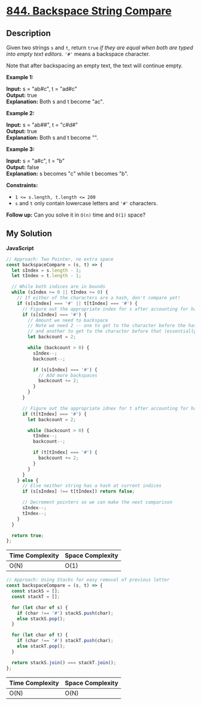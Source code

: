 # [844. Backspace String Compare](https://leetcode.com/problems/backspace-string-compare)

## Description

Given two strings `s` and `t`, return `true` _if they are equal when both are typed into empty text editors_. `'#'` means a backspace character.

Note that after backspacing an empty text, the text will continue empty.

**Example 1:**

**Input:** s = "ab#c", t = "ad#c"  
**Output:** true  
**Explanation:** Both s and t become "ac".

**Example 2:**

**Input:** s = "ab##", t = "c#d#"  
**Output:** true  
**Explanation:** Both s and t become "".

**Example 3:**

**Input:** s = "a#c", t = "b"  
**Output:** false  
**Explanation:** s becomes "c" while t becomes "b".

**Constraints:**

- `1 <= s.length, t.length <= 200`
- `s` and `t` only contain lowercase letters and `'#'` characters.

**Follow up:** Can you solve it in `O(n)` time and `O(1)` space?

## My Solution

**JavaScript**

```js
// Approach: Two Pointer, no extra space
const backspaceCompare = (s, t) => {
  let sIndex = s.length - 1;
  let tIndex = t.length - 1;

  // While both indices are in bounds
  while (sIndex >= 0 || tIndex >= 0) {
    // If either of the characters are a hash, don't compare yet!
    if (s[sIndex] === '#' || t[tIndex] === '#') {
      // Figure out the appropriate index for s after accounting for hash
      if (s[sIndex] === '#') {
        // Amount we need to backspace
        // Note we need 2 -- one to get to the character before the hash,
        // and another to get to the character before that (essentially deleting it)
        let backcount = 2;

        while (backcount > 0) {
          sIndex--;
          backcount--;

          if (s[sIndex] === '#') {
            // Add more backspaces
            backcount += 2;
          }
        }
      }

      // Figure out the appropriate idnex for t after accounting for hash
      if (t[tIndex] === '#') {
        let backcount = 2;

        while (backcount > 0) {
          tIndex--;
          backcount--;

          if (t[tIndex] === '#') {
            backcount += 2;
          }
        }
      }
    } else {
      // Else neither string has a hash at current indices
      if (s[sIndex] !== t[tIndex]) return false;

      // Decrement pointers so we can make the next comparison
      sIndex--;
      tIndex--;
    }
  }

  return true;
};
```

| Time Complexity | Space Complexity |
| --------------- | ---------------- |
| O(N)            | O(1)             |

```js
// Approach: Using Stacks for easy removal of previous letter
const backspaceCompare = (s, t) => {
  const stackS = [];
  const stackT = [];

  for (let char of s) {
    if (char !== '#') stackS.push(char);
    else stackS.pop();
  }

  for (let char of t) {
    if (char !== '#') stackT.push(char);
    else stackT.pop();
  }

  return stackS.join() === stackT.join();
};
```

| Time Complexity | Space Complexity |
| --------------- | ---------------- |
| O(N)            | O(N)             |
